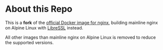 # About this Repo

This is a **fork** of the
[official Docker image for nginx](https://registry.hub.docker.com/_/nginx/),
building mainline nginx on Alpine Linux with
[LibreSSL](http://www.libressl.org) instead.

All other images than mainline nginx on Alpine Linux is removed to reduce the
supported versions.
